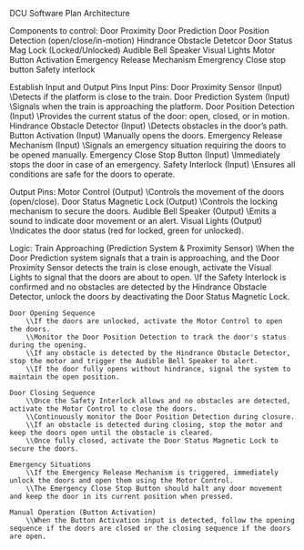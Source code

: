 DCU Software Plan Architecture

Components to control:
	Door Proximity
	Door Prediction
	Door Position Detection (open/close/in-motion)
	Hindrance Obstacle Detetcor
	Door Status Mag Lock (Locked/Unlocked)
	Audible Bell Speaker
	Visual Lights
	Motor 
	Button Activation
	Emergency Release Mechanism
	Emergrency Close stop button
	Safety interlock

Establish Input and Output Pins
Input Pins:
	Door Proximity Sensor (Input)
        \\Detects if the platform is close to the train.
	Door Prediction System (Input)
		\\Signals when the train is approaching the platform.
	Door Position Detection (Input)
		\\Provides the current status of the door: open, closed, or in motion.
	Hindrance Obstacle Detector (Input)
		\\Detects obstacles in the door’s path.
	Button Activation (Input)
		\\Manually opens the doors.
	Emergency Release Mechanism (Input)
		\\Signals an emergency situation requiring the doors to be opened manually.
	Emergency Close Stop Button (Input)
		\\Immediately stops the door in case of an emergency.
	Safety Interlock (Input)
		\\Ensures all conditions are safe for the doors to operate.

Output Pins:
	Motor Control (Output)
		\\Controls the movement of the doors (open/close).
	Door Status Magnetic Lock (Output)
		\\Controls the locking mechanism to secure the doors.
	Audible Bell Speaker (Output)
		\\Emits a sound to indicate door movement or an alert.
	Visual Lights (Output)
		\\Indicates the door status (red for locked, green for unlocked).

Logic:
	Train Approaching (Prediction System & Proximity Sensor)
		\\When the Door Prediction system signals that a train is approaching, and the Door Proximity Sensor detects the train is close enough, activate the Visual Lights to signal that the doors are about to open.
        \\If the Safety Interlock is confirmed and no obstacles are detected by the Hindrance Obstacle Detector, unlock the doors by deactivating the Door Status Magnetic Lock.
        
    Door Opening Sequence
        \\If the doors are unlocked, activate the Motor Control to open the doors.
        \\Monitor the Door Position Detection to track the door's status during the opening.
        \\If any obstacle is detected by the Hindrance Obstacle Detector, stop the motor and trigger the Audible Bell Speaker to alert.
        \\If the door fully opens without hindrance, signal the system to maintain the open position.
        
    Door Closing Sequence
        \\Once the Safety Interlock allows and no obstacles are detected, activate the Motor Control to close the doors.
        \\Continuously monitor the Door Position Detection during closure.
        \\If an obstacle is detected during closing, stop the motor and keep the doors open until the obstacle is cleared.
        \\Once fully closed, activate the Door Status Magnetic Lock to secure the doors.

    Emergency Situations
        \\If the Emergency Release Mechanism is triggered, immediately unlock the doors and open them using the Motor Control.
        \\The Emergency Close Stop Button should halt any door movement and keep the door in its current position when pressed.

    Manual Operation (Button Activation)
        \\When the Button Activation input is detected, follow the opening sequence if the doors are closed or the closing sequence if the doors are open.
